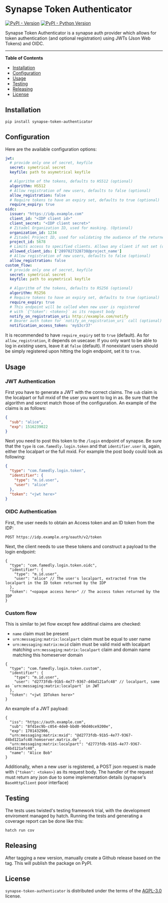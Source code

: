 # Synapse Token Authenticator

[![PyPI - Version](https://img.shields.io/pypi/v/synapse-token-authenticator.svg)](https://pypi.org/project/synapse-token-authenticator)
[![PyPI - Python Version](https://img.shields.io/pypi/pyversions/synapse-token-authenticator.svg)](https://pypi.org/project/synapse-token-authenticator)

Synapse Token Authenticator is a synapse auth provider which allows for token authentication (and optional registration) using JWTs (Json Web Tokens) and OIDC.

-----

**Table of Contents**

- [Installation](#installation)
- [Configuration](#configuration)
- [Usage](#usage)
- [Testing](#testing)
- [Releasing](#releasing)
- [License](#license)

## Installation

```console
pip install synapse-token-authenticator
```

## Configuration
Here are the available configuration options:
```yaml
jwt:
  # provide only one of secret, keyfile
  secret: symetrical secret
  keyfile: path to asymetrical keyfile

  # Algorithm of the tokens, defaults to HS512 (optional)
  algorithm: HS512
  # Allow registration of new users, defaults to false (optional)
  allow_registration: false
  # Require tokens to have an expiry set, defaults to true (optional)
  require_expiry: true
oidc:
  issuer: "https://idp.example.com"
  client_id: "<IDP client id>"
  client_secret: "<IDP client secret>"
  # Zitadel Organization ID, used for masking. (Optional)
  organization_id: 1234
  # Zitadel Project ID, used for validating the audience of the returned token.
  project_id: 5678
  # Limits access to specified clients. Allows any client if not set (optional)
  allowed_client_ids: ['2897827328738@project_name']
  # Allow registration of new users, defaults to false (optional)
  allow_registration: false
custom_flow:
  # provide only one of secret, keyfile
  secret: symetrical secret
  keyfile: path to asymetrical keyfile

  # Algorithm of the tokens, defaults to RS256 (optional)
  algorithm: RS256
  # Require tokens to have an expiry set, defaults to true (optional)
  require_expiry: true
  # This endpoint will be called when new user is registered
  # with `{"token": <token>}` as its request body
  notify_on_registration_uri: http://example.com/notify
  # Bearer auth token for `notify_on_registration_uri` call (optional)
  notification_access_token: 'my$3cr37'
```
It is recommended to have `require_expiry` set to `true` (default). As for `allow_registration`, it depends on usecase: If you only want to be able to log in *existing* users, leave it at `false` (default). If nonexistant users should be simply registered upon hitting the login endpoint, set it to `true`.

## Usage

### JWT Authentication
First you have to generate a JWT with the correct claims. The `sub` claim is the localpart or full mxid of the user you want to log in as. Be sure that the algorithm and secret match those of the configuration. An example of the claims is as follows:
```json
{
  "sub": "alice",
  "exp": 1516239022
}
```

Next you need to post this token to the `/login` endpoint of synapse. Be sure that the `type` is `com.famedly.login.token` and that `identifier.user` is, again, either the localpart or the full mxid. For example the post body could look as following:
```json
{
  "type": "com.famedly.login.token",
  "identifier": {
    "type": "m.id.user",
    "user": "alice"
  },
  "token": "<jwt here>"
}
```

### OIDC Authentication

First, the user needs to obtain an Access token and an ID token from the IDP:
```http
POST https://idp.example.org/oauth/v2/token

```

Next, the client needs to use these tokens and construct a payload to the login endpoint:

```jsonc
{
  "type": "com.famedly.login.token.oidc",
  "identifier": {
    "type": "m.id.user",
    "user": "alice" // The user's localpart, extracted from the localpart in the ID token returned by the IDP
  },
  "token": "<opaque access here>" // The access token returned by the IDP
}
```

### Custom flow

This is similar to jwt flow except few additinal claims are checked:
- `name` claim must be present
- `urn:messaging:matrix:localpart` claim must be equal to user name
- `urn:messaging:matrix:mxid` claim must be valid mxid with localpart matching `urn:messaging:matrix:localpart` claim and domain name matching this homeserver domain

```jsonc
{
  "type": "com.famedly.login.token.custom",
  "identifier": {
    "type": "m.id.user",
    "user": "d2773fdb-91b5-4e77-9367-d4bd121afc48" // localpart, same as `urn:messaging:matrix:localpart` in JWT
  },
  "token": "<jwt IDToken here>"
}
```

An example of a JWT payload:
```jsonc
{
  "iss": "https://auth.example.com",
  "sub": "8fd1ec9b-c054-4de0-bbd0-90d40ce9200e",
  "exp": 1701432906,
  "urn:messaging:matrix:mxid": "@d2773fdb-91b5-4e77-9367-d4bd121afc48:homserver.matrix.de",
  "urn:messaging:matrix:localpart": "d2773fdb-91b5-4e77-9367-d4bd121afc48",
  "name": "Alice Bob"
}
```

Additionally, when a new user is registered, a POST json request is made with `{"token": <token>}` as its request body. The handler of the request must return any json due to some implementation details (synapse's `BaseHttpClient` poor interface)

## Testing

The tests uses twisted's testing framework trial, with the development
enviroment managed by hatch. Running the tests and generating a coverage report
can be done like this:

```console
hatch run cov
```

## Releasing

After tagging a new version, manually create a Github release based on the tag. This will publish the package on PyPI.

## License

`synapse-token-authenticator` is distributed under the terms of the
[AGPL-3.0](https://spdx.org/licenses/AGPL-3.0-only.html) license.
